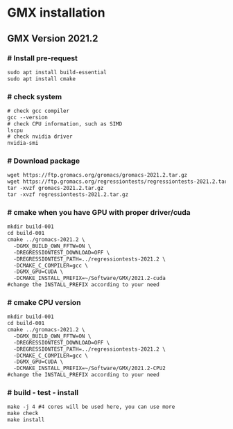 # GMX installation  
## GMX Version 2021.2
### \# Install pre-request
```diff
sudo apt install build-essential  
sudo apt install cmake  
``` 
### \# check system  
```diff
# check gcc compiler
gcc --version
# check CPU information, such as SIMD
lscpu
# check nvidia driver
nvidia-smi
```
### \# Download package
```diff
wget https://ftp.gromacs.org/gromacs/gromacs-2021.2.tar.gz  
wget https://ftp.gromacs.org/regressiontests/regressiontests-2021.2.tar.gz  
tar -xvzf gromacs-2021.2.tar.gz  
tar -xvzf regressiontests-2021.2.tar.gz  
```
### \# cmake when you have GPU with proper driver/cuda  
```diff
mkdir build-001  
cd build-001  
cmake ../gromacs-2021.2 \  
  -DGMX_BUILD_OWN_FFTW=ON \  
  -DREGRESSIONTEST_DOWNLOAD=OFF \  
  -DREGRESSIONTEST_PATH=../regressiontests-2021.2 \  
  -DCMAKE_C_COMPILER=gcc \  
  -DGMX_GPU=CUDA \  
  -DCMAKE_INSTALL_PREFIX=~/Software/GMX/2021.2-cuda
#change the INSTALL_PREFIX according to your need
```
### \# cmake CPU version
```diff
mkdir build-001  
cd build-001  
cmake ../gromacs-2021.2 \  
  -DGMX_BUILD_OWN_FFTW=ON \  
  -DREGRESSIONTEST_DOWNLOAD=OFF \  
  -DREGRESSIONTEST_PATH=../regressiontests-2021.2 \  
  -DCMAKE_C_COMPILER=gcc \  
  -DGMX_GPU=CUDA \  
  -DCMAKE_INSTALL_PREFIX=~/Software/GMX/2021.2-CPU2  
#change the INSTALL_PREFIX according to your need
```
### \# build - test - install
```diff
make -j 4 #4 cores will be used here, you can use more  
make check  
make install  
```
